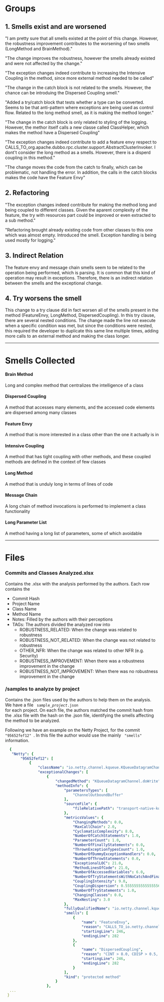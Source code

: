 # Groups
## 1. Smells exist and are worsened
"I am pretty sure that all smells existed at the point of this change. However, the robustness improvement contributes to the worsening of two smells (LongMethod and BrainMethod)."

"The change improves the robustness, however the smells already existed and were not affected by the change."

"The exception changes indeed contribute to increasing the Intensive Coupling in the method, since more external method needed to be called"

"The change in the catch block is not related to the smells. However, the chance can be introduing the Dispersed Coupling smell."

"Added a try/catch block that tests whether a type can be converted. Seems to be that anti-pattern where exceptions are being used as control flow. Related to the long method smell, as it is making the method longer."	

"The change in the catch block is only related to styling of the logging. However, the methor itself calls a new classe called ClassHelper, which makes the method have a Dispersed Coupling"

"The exception changes indeed contribute to add a feature envy respect to CALLS_TO_org.apache.dubbo.rpc.cluster.support.AbstractClusterInvoker<T>. I dont't consider the long method as a smells. However, there is a disperd coupling in this method."

"The change moves the code from the catch to finally, which can be problematic, not handling the error. In addition, the calls in the catch blocks makes the code have the Feature Envy"


## 2. Refactoring
"The exception changes indeed contribute for making the method long and being coupled to different classes. Given the aparent complexity of the feature, the try with resources part could be improved or even extracted to a sub method."

"Refactoring brought already existing code from other classes to this one which was almost empty. Introduced the smell. Exception handling is being used mostly for logging."


## 3. Indirect Relation
The feature envy and message chain smells seem to be related to the operation being performed, which is parsing. It is common that this kind of operation may result in exceptions. Therefore, there is an indirect relation between the smells and the exceptional change.


## 4. Try worsens the smell
This change to a try clause did in fact worsen all of the smells present in the method (FeatureEnvy, LongMethod,  DispersedCoupling). In this try clause, there are several nested conditions. The change made the line not execute when a specific condition was met, but since the conditions were nested, this required the developer to duplicate this same line multiple times, adding more calls to an external method and making the class longer.

<hr>
  
# Smells Collected

#### Brain Method
  Long and complex method that centralizes the intelligence of a class
#### Dispersed Coupling
  A method that accesses many elements, and the accessed code elements are dispersed among many classes
#### Feature Envy
  A method that is more interested in a class other than the one it actually is in
#### Intensive Coupling
  A method that has tight coupling with other methods, and these coupled methods are defined in the context of few classes
#### Long Method
  A method that is unduly long in terms of lines of code
#### Message Chain
  A long chain of method invocations is performed to implement a class functionality
#### Long Parameter List
  A method having a long list of parameters, some of which avoidable

<hr>
  
# Files
### Commits and Classes Analyzed.xlsx
  
Contains the .xlsx with the analysis performed by the authors. 
Each row contains the 
  * Commit Hash
  * Project Name
  * Class Name 
  * Method Name
  * Notes: Filled by the authors with their perceptions
  * TAGs: The authors divided the analyzed row into
    - ROBUSTNESS_RELATED: When the change was related to robustness
    - ROBUSTNESS_NOT_RELATED:  When the change was not related to robustness 
    - OTHER_NFR: When the change was related to other NFR (e.g. Security)
    - ROBUSTNESS_IMPROVEMENT: When there was a robustness improvement in the change
    - ROBUSTNESS_NOT_IMPROVEMENT: When there was no robustness improvement in the change
  
 ### /samples to analyze by project
 
 Contains the .json files used by the authors to help them on the analysis. We have a file <code> sample_$project$.json </code> for each project.
 On each file, the authors matched the commit hash from the .xlsx file with the hash on the .json file, identifying the smells affecting the method to be analyzed.
  
Following we have an example on the Netty Project, for the commit <code> "95652fef12" </code>.
In this file the author would use the mainly <code> "smells" </code> information.
  
 ```yaml
   {
    "Netty": {
        "95652fef12": [
            {
                "className": "io.netty.channel.kqueue.KQueueDatagramChannel",
                "exceptionalChanges": [
                    {
                        "changedMethod": "KQueueDatagramChannel.doWrite",
                        "methodInfo": {
                            "parametersTypes": [
                                "ChannelOutboundBuffer"
                            ],
                            "sourceFile": {
                                "fileRelativePath": "transport-native-kqueue/src/main/java/io/netty/channel/kqueue/KQueueDatagramChannel.java"
                            },
                            "metricsValues": {
                                "ChangingMethods": 0.0,
                                "MaxCallChain": 2.0,
                                "CyclomaticComplexity": 8.0,
                                "NumberOfCatchStatements": 1.0,
                                "ParameterCount": 1.0,
                                "NumberOfFinallyStatements": 0.0,
                                "ThrownExceptionTypesCount": 1.0,
                                "NumberOfDummyExceptionHandlers": 0.0,
                                "NumberOfThrowStatements": 0.0,
                                "ExceptionalLOC": 21.0,
                                "MethodLinesOfCode": 21.0,
                                "NumberOfAccessedVariables": 6.0,
                                "NumberOfTryStatementsWithNoCatchAndFinally": 0.0,
                                "CouplingIntensity": 9.0,
                                "CouplingDispersion": 0.5555555555555556,
                                "NumberOfTryStatements": 1.0,
                                "ChangingClasses": 0.0,
                                "MaxNesting": 3.0
                            },
                            "fullyQualifiedName": "io.netty.channel.kqueue.KQueueDatagramChannel.doWrite",
                            "smells": [
                                {
                                    "name": "FeatureEnvy",
                                    "reason": "CALLS_TO_io.netty.channel.ChannelOutboundBuffer > 4",
                                    "startingLine": 246,
                                    "endingLine": 282
                                },
                                {
                                    "name": "DispersedCoupling",
                                    "reason": "CINT > 8.0, CDISP > 0.5, CC > 1.0",
                                    "startingLine": 246,
                                    "endingLine": 282
                                }
                            ],
                            "kind": "protected method"
                        }
                    },
   ...
  }
  

  
